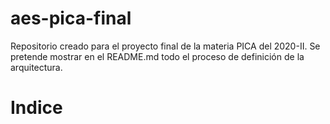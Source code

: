 # aes-pica-final
Repositorio creado para el proyecto final de la materia PICA del 2020-II. Se pretende mostrar en el README.md todo el proceso de definición de la arquitectura.
# Indice

